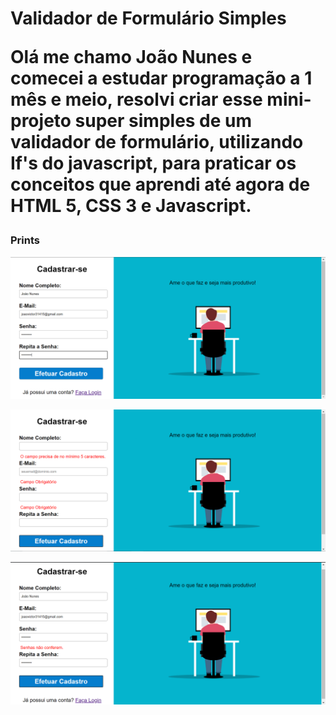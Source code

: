 <h1>Validador de Formulário Simples



<p>Olá me chamo João Nunes e comecei a estudar programação a 1 mês e meio, resolvi criar esse mini-projeto super simples de um validador de formulário, utilizando If's do javascript, para praticar os conceitos que aprendi até agora de HTML 5, CSS 3 e Javascript.</p>

<h3>Prints
    
</h3>

![](https://github.com/JSenun/teste-formulario/blob/master/images/print1.PNG)

![](https://github.com/JSenun/teste-formulario/blob/master/images/print2.PNG)

![](https://github.com/JSenun/teste-formulario/blob/master/images/print3.PNG)
